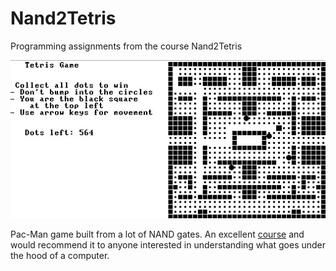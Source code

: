 # Nand2Tetris

Programming assignments from the course Nand2Tetris

![Pac-man](pac-man.jpg)

Pac-Man game built from a lot of NAND gates. An excellent [course](https://www.nand2tetris.org) and would recommend it to anyone interested in understanding what goes under the hood of a computer. 
